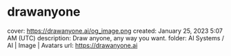 # drawanyone

cover: https://drawanyone.ai/og_image.png
created: January 25, 2023 5:07 AM (UTC)
description: Draw anyone, any way you want.
folder: AI Systems / AI | Image | Avatars
url: https://drawanyone.ai